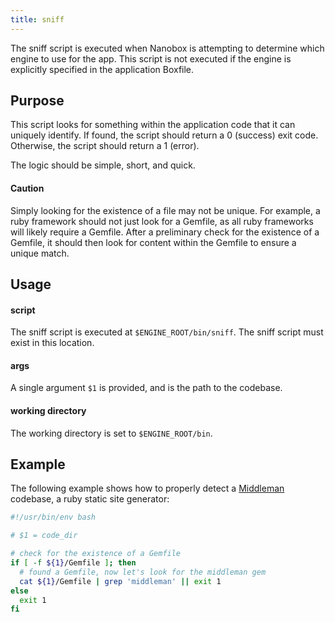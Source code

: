 ```yaml
---
title: sniff
---
```


The sniff script is executed when Nanobox is attempting to determine which engine to use for the app. This script is not executed if the engine is explicitly specified in the application Boxfile.

## Purpose

This script looks for something within the application code that it can uniquely identify. If found, the script should return a 0 (success) exit code. Otherwise, the script should return a 1 (error).

The logic should be simple, short, and quick.

#### Caution

Simply looking for the existence of a file may not be unique. For example, a ruby framework should not just look for a Gemfile, as all ruby frameworks will likely require a Gemfile. After a preliminary check for the existence of a Gemfile, it should then look for content within the Gemfile to ensure a unique match.

## Usage

#### script

The sniff script is executed at `$ENGINE_ROOT/bin/sniff`. The sniff script must exist in this location.

#### args

A single argument `$1` is provided, and is the path to the codebase.

#### working directory

The working directory is set to `$ENGINE_ROOT/bin`.

## Example

The following example shows how to properly detect a [Middleman](https://middlemanapp.com/) codebase, a ruby static site generator:

```bash
#!/usr/bin/env bash

# $1 = code_dir

# check for the existence of a Gemfile
if [ -f ${1}/Gemfile ]; then
  # found a Gemfile, now let's look for the middleman gem
  cat ${1}/Gemfile | grep 'middleman' || exit 1
else
  exit 1
fi
```
